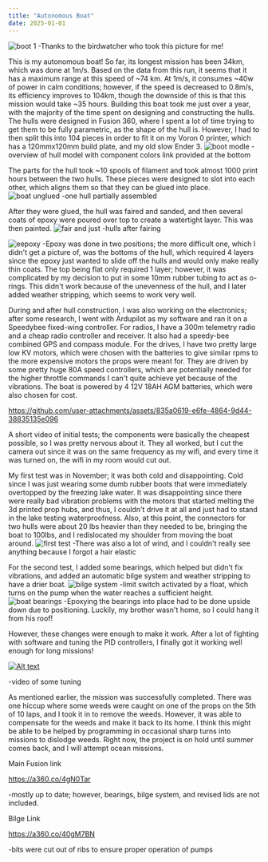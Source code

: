 ```yaml
---
title: "Autonomous Boat"
date: 2025-01-01
---
```

![boot 1](https://github.com/user-attachments/assets/46c3a189-8428-4dcf-b542-23ebe217a02a)
-Thanks to the birdwatcher who took this picture for me!

This is my autonomous boat! So far, its longest mission has been 34km, which was done at 1m/s. Based on the data from this run, it seems that it has a maximum range at this speed of ~74 km. At 1m/s, it consumes ~40w of power in calm conditions; however, if the speed is decreased to 0.8m/s, its efficiency improves to 104km, though the downside of this is that this mission would take ~35 hours. Building this boat took me just over a year, with the majority of the time spent on designing and constructing the hulls. The hulls were designed in Fusion 360, where I spent a lot of time trying to get them to be fully parametric, as the shape of the hull is. However, I had to then split this into 104 pieces in order to fit it on my Voron 0 printer, which has a 120mmx120mm build plate, and my old slow Ender 3. 
![boot modle](https://github.com/user-attachments/assets/ddf60f52-4661-4a29-864c-b63d0fddd672)
-overview of hull model with component colors link provided at the bottom

The parts for the hull took ~10 spools of filament and took almost 1000 print hours between the two hulls. These pieces were designed to slot into each other, which aligns them so that they can be glued into place. 
![boat unglued](https://github.com/user-attachments/assets/d0117da6-6ca4-4c65-a91a-6f26f8b1418d)
-one hull partially assembled

After they were glued, the hull was faired and sanded, and then several coats of epoxy were poured over top to create a watertight layer. This was then painted.
![fair and just](https://github.com/user-attachments/assets/d55351f0-374a-40ef-ad2c-d64b229e895f)
-hulls after fairing

![eepoxy](https://github.com/user-attachments/assets/38eb3883-7169-421e-b9aa-8b9b4aec90b2)
-Epoxy was done in two positions; the more difficult one, which I didn't get a picture of, was the
bottoms of the hull, which required 4 layers since the epoxy just wanted to slide off the hulls and would only make really thin coats. The top being flat only required 1 layer; however, it was complicated by my decision to put in some 10mm rubber tubing to act as o-rings. This didn't work because of the unevenness of the hull, and I later added weather stripping, which seems to work very well. 

During and after hull construction, I was also working on the electronics; after some research, I went with Ardupilot as my software and ran it on a Speedybee fixed-wing controller. For radios, I have a 300m telemetry radio and a cheap radio controller and receiver. It also had a speedy-bee combined GPS and compass module. For the drives, I have two pretty large low KV motors, which were chosen with the batteries to give similar rpms to the more expensive motors the props were meant for. They are driven by some pretty huge 80A speed controllers, which are potentially needed for the higher throttle commands I can't quite achieve yet because of the vibrations. The boat is powered by 4 12V 18AH AGM batteries, which were also chosen for cost.

https://github.com/user-attachments/assets/835a0619-e6fe-4864-9d44-38835135e096

A short video of initial tests; the components were basically the cheapest possible, so I was pretty nervous about it. They all worked, but I cut the camera out since it was on the same frequency as my wifi, and every time it was turned on, the wifi in my room would cut out.

My first test was in November; it was both cold and disappointing. Cold since I was just wearing some dumb rubber boots that were immediately overtopped by the freezing lake water. It was disappointing since there were really bad vibration problems with the motors that started melting the 3d printed prop hubs, and thus, I couldn't drive it at all and just had to stand in the lake testing waterproofness. Also, at this point, the connectors for two hulls were about 20 lbs heavier than they needed to be, bringing the boat to 100lbs, and I redislocated my shoulder from moving the boat around. 
![first test](https://github.com/user-attachments/assets/3c4ae99d-7ea3-4b6f-8ce4-9eeabe60b72f)
-There was also a lot of wind, and I couldn't really see anything because I forgot a hair elastic

For the second test, I added some bearings, which helped but didn't fix vibrations, and added an automatic bilge system and weather stripping to have a drier boat.
![bilge system](https://github.com/user-attachments/assets/48c4a524-19db-41d9-aec2-356b069fba0e)
-limit switch activated by a float, which turns on the pump when the water reaches a sufficient height.
![boat bearings](https://github.com/user-attachments/assets/9ef9e83e-f869-4a10-aed2-90bc061bda14)
-Epoxying the bearings into place had to be done upside down due to positioning. Luckily, my brother wasn't home, so I could hang it from his roof!

However, these changes were enough to make it work. After a lot of fighting with software and tuning the PID controllers, I finally got it working well enough for long missions!

[![Alt text](https://img.youtube.com/vi/VCD_91h2P_U/0.jpg)](https://www.youtube.com/watch?v=VCD_91h2P_U)

-video of some tuning

As mentioned earlier, the mission was successfully completed. There was one hiccup where some weeds were caught on one of the props on the 5th of 10 laps, and I took it in to remove the weeds. However, it was able to compensate for the weeds and make it back to its home. I think this might be able to be helped by programming in occasional sharp turns into missions to dislodge weeds. Right now, the project is on hold until summer comes back, and I will attempt ocean missions.

Main Fusion link

https://a360.co/4gN0Tar

-mostly up to date; however, bearings, bilge system, and revised lids are not included.

Bilge Link

https://a360.co/40gM7BN

-bits were cut out of ribs to ensure proper operation of pumps
